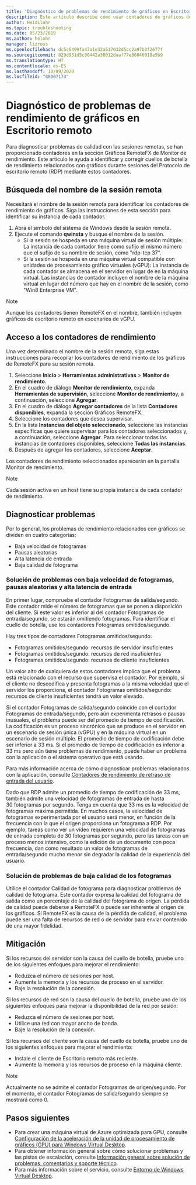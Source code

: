```yaml
---
title: 'Diagnóstico de problemas de rendimiento de gráficos en Escritorio remoto: Azure'
description: Este artículo describe cómo usar contadores de gráficos de RemoteFX en sesiones del protocolo de escritorio remoto para diagnosticar problemas de rendimiento con gráficos en Windows Virtual Desktop.
author: Heidilohr
ms.topic: troubleshooting
ms.date: 05/23/2019
ms.author: helohr
manager: lizross
ms.openlocfilehash: dc5c6499fa47a1e32a517032d5cc2a97b3f2677f
ms.sourcegitcommit: 829d951d5c90442a38012daaf77e86046018e5b9
ms.translationtype: HT
ms.contentlocale: es-ES
ms.lasthandoff: 10/09/2020
ms.locfileid: "88007173"
---
```

# <a name="diagnose-graphics-performance-issues-in-remote-desktop"></a>Diagnóstico de problemas de rendimiento de gráficos en Escritorio remoto

Para diagnosticar problemas de calidad con las sesiones remotas, se han proporcionado contadores en la sección Gráficos RemoteFX de Monitor de rendimiento. Este artículo le ayuda a identificar y corregir cuellos de botella de rendimiento relacionados con gráficos durante sesiones del Protocolo de escritorio remoto (RDP) mediante estos contadores.

## <a name="find-your-remote-session-name"></a>Búsqueda del nombre de la sesión remota

Necesitará el nombre de la sesión remota para identificar los contadores de rendimiento de gráficos. Siga las instrucciones de esta sección para identificar su instancia de cada contador.

1. Abra el símbolo del sistema de Windows desde la sesión remota.
2. Ejecute el comando **qwinsta** y busque el nombre de la sesión.
    - Si la sesión se hospeda en una máquina virtual de sesión múltiple: La instancia de cada contador tiene como sufijo el mismo número que el sufijo de su nombre de sesión, como "rdp-tcp 37".
    - Si la sesión se hospeda en una máquina virtual compatible con unidades de procesamiento gráfico virtuales (vGPU): La instancia de cada contador se almacena en el servidor en lugar de en la máquina virtual. Las instancias de contador incluyen el nombre de la máquina virtual en lugar del número que hay en el nombre de la sesión, como "Win8 Enterprise VM".

>[!NOTE]
> Aunque los contadores tienen RemoteFX en el nombre, también incluyen gráficos de escritorio remoto en escenarios de vGPU.

## <a name="access-performance-counters"></a>Acceso a los contadores de rendimiento

Una vez determinado el nombre de la sesión remota, siga estas instrucciones para recopilar los contadores de rendimiento de los gráficos de RemoteFX para su sesión remota.

1. Seleccione **Inicio** > **Herramientas administrativas** > **Monitor de rendimiento**.
2. En el cuadro de diálogo **Monitor de rendimiento**, expanda **Herramientas de supervisión**, seleccione **Monitor de rendimiento**y, a continuación, seleccione **Agregar**.
3. En el cuadro de diálogo **Agregar contadores** de la lista **Contadores disponibles**, expanda la sección Gráficos RemoteFX.
4. Seleccione los contadores que desea supervisar.
5. En la lista **Instancias del objeto seleccionado**, seleccione las instancias específicas que quiere supervisar para los contadores seleccionados y, a continuación, seleccione **Agregar**. Para seleccionar todas las instancias de contadores disponibles, seleccione **Todas las instancias**.
6. Después de agregar los contadores, seleccione **Aceptar**.

Los contadores de rendimiento seleccionados aparecerán en la pantalla Monitor de rendimiento.

>[!NOTE]
>Cada sesión activa en un host tiene su propia instancia de cada contador de rendimiento.

## <a name="diagnose-issues"></a>Diagnosticar problemas

Por lo general, los problemas de rendimiento relacionados con gráficos se dividen en cuatro categorías:

- Baja velocidad de fotogramas
- Pausas aleatorias
- Alta latencia de entrada
- Baja calidad de fotograma

### <a name="addressing-low-frame-rate-random-stalls-and-high-input-latency"></a>Solución de problemas con baja velocidad de fotogramas, pausas aleatorias y alta latencia de entrada

En primer lugar, compruebe el contador Fotogramas de salida/segundo. Este contador mide el número de fotogramas que se ponen a disposición del cliente. Si este valor es inferior al del contador Fotogramas de entrada/segundo, se estarán omitiendo fotogramas. Para identificar el cuello de botella, use los contadores Fotogramas omitidos/segundo.

Hay tres tipos de contadores Fotogramas omitidos/segundo:

- Fotogramas omitidos/segundo: recursos de servidor insuficientes
- Fotogramas omitidos/segundo: recursos de red insuficientes
- Fotogramas omitidos/segundo: recursos de cliente insuficientes

Un valor alto de cualquiera de estos contadores implica que el problema está relacionado con el recurso que supervisa el contador. Por ejemplo, si el cliente no descodifica y presenta fotogramas a la misma velocidad que el servidor los proporciona, el contador Fotogramas omitidos/segundo: recursos de cliente insuficientes tendrá un valor elevado.

Si el contador Fotogramas de salida/segundo coincide con el contador Fotogramas de entrada/segundo, pero aún experimenta retrasos o pausas inusuales, el problema puede ser del promedio de tiempo de codificación. La codificación es un proceso sincrónico que se produce en el servidor en un escenario de sesión única (vGPU) y en la máquina virtual en un escenario de sesión múltiple. El promedio de tiempo de codificación debe ser inferior a 33 ms. Si el promedio de tiempo de codificación es inferior a 33 ms pero aún tiene problemas de rendimiento, puede haber un problema con la aplicación o el sistema operativo que está usando.

Para más información acerca de cómo diagnosticar problemas relacionados con la aplicación, consulte [Contadores de rendimiento de retraso de entrada del usuario](/windows-server/remote/remote-desktop-services/rds-rdsh-performance-counters/).

Dado que RDP admite un promedio de tiempo de codificación de 33 ms, también admite una velocidad de fotogramas de entrada de hasta 30 fotogramas por segundo. Tenga en cuenta que 33 ms es la velocidad de fotogramas máxima permitida. En muchos casos, la velocidad de fotogramas experimentada por el usuario será menor, en función de la frecuencia con la que el origen proporciona un fotograma a RDP. Por ejemplo, tareas como ver un vídeo requieren una velocidad de fotogramas de entrada completa de 30 fotogramas por segundo, pero las tareas con un proceso menos intensivo, como la edición de un documento con poca frecuencia, dan como resultado un valor de fotogramas de entrada/segundo mucho menor sin degradar la calidad de la experiencia del usuario.

### <a name="addressing-poor-frame-quality"></a>Solución de problemas de baja calidad de los fotogramas

Utilice el contador Calidad de fotograma para diagnosticar problemas de calidad de fotograma. Este contador expresa la calidad del fotograma de salida como un porcentaje de la calidad del fotograma de origen. La pérdida de calidad puede deberse a RemoteFX o puede ser inherente al origen de los gráficos. Si RemoteFX es la causa de la pérdida de calidad, el problema puede ser una falta de recursos de red o de servidor para enviar contenido de una mayor fidelidad.

## <a name="mitigation"></a>Mitigación

Si los recursos del servidor son la causa del cuello de botella, pruebe uno de los siguientes enfoques para mejorar el rendimiento:

- Reduzca el número de sesiones por host.
- Aumente la memoria y los recursos de proceso en el servidor.
- Baje la resolución de la conexión.

Si los recursos de red son la causa del cuello de botella, pruebe uno de los siguientes enfoques para mejorar la disponibilidad de la red por sesión:

- Reduzca el número de sesiones por host.
- Utilice una red con mayor ancho de banda.
- Baje la resolución de la conexión.

Si los recursos del cliente son la causa del cuello de botella, pruebe uno de los siguientes enfoques para mejorar el rendimiento:

- Instale el cliente de Escritorio remoto más reciente.
- Aumente la memoria y los recursos de proceso en la máquina cliente.

> [!NOTE]
> Actualmente no se admite el contador Fotogramas de origen/segundo. Por el momento, el contador Fotogramas de salida/segundo siempre se mostrará como 0.

## <a name="next-steps"></a>Pasos siguientes

- Para crear una máquina virtual de Azure optimizada para GPU, consulte [Configuración de la aceleración de la unidad de procesamiento de gráficos (GPU) para Windows Virtual Desktop](configure-vm-gpu.md).
- Para obtener información general sobre cómo solucionar problemas y las pistas de escalación, consulte [Información general sobre solución de problemas, comentarios y soporte técnico](troubleshoot-set-up-overview.md).
- Para más información sobre el servicio, consulte [Entorno de Windows Virtual Desktop](environment-setup.md).
